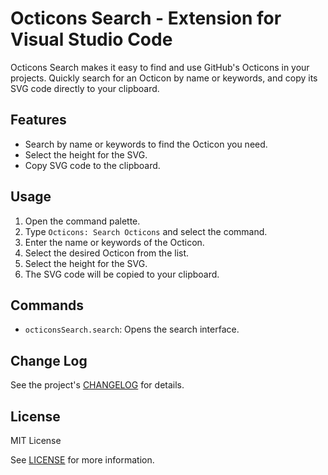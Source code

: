 # Octicons Search - Extension for Visual Studio Code

Octicons Search makes it easy to find and use GitHub's Octicons in your projects. Quickly search for an Octicon by name or keywords, and copy its SVG code directly to your clipboard.

## Features

- Search by name or keywords to find the Octicon you need.
- Select the height for the SVG.
- Copy SVG code to the clipboard.

## Usage

1. Open the command palette.
2. Type `Octicons: Search Octicons` and select the command.
3. Enter the name or keywords of the Octicon.
4. Select the desired Octicon from the list.
5. Select the height for the SVG.
6. The SVG code will be copied to your clipboard.

## Commands

- `octiconsSearch.search`: Opens the search interface.

## Change Log

See the project's [CHANGELOG](CHANGELOG.md) for details.

## License

MIT License

See [LICENSE](LICENSE) for more information.
